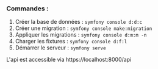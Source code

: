 
### Commandes :

1. Créer la base de données : `symfony console d:d:c`
2. Créer une migration : `symfony console make:migration`
3. Appliquer les migrations : `symfony console d:m:m -n`
4. Charger les fixtures : `symfony console d:f:l`
5. Démarrer le serveur : `symfony serve`

L'api est accessible via https://localhost:8000/api
